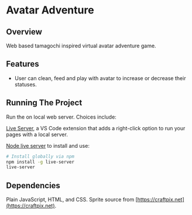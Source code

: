 # Avatar Adventure

## Overview

Web based tamagochi inspired virtual avatar adventure game.
## Features

- User can clean, feed and play with avatar to increase or decrease their statuses.

## Running The Project

Run the on local web server.
Choices include:

[Live Server](https://marketplace.visualstudio.com/items?itemName=ritwickdey.LiveServer), a VS Code extension that adds a right-click option to run your pages with a local server.

[Node live server](https://www.npmjs.com/package/live-server/v/0.8.0) to install and use: 

```bash
# Install globally via npm
npm install -g live-server
live-server
```

## Dependencies

Plain JavaScript, HTML, and CSS.
Sprite source from [https://craftpix.net](https://craftpix.net).